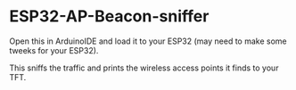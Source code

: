 # ESP32-AP-Beacon-sniffer

Open this in ArduinoIDE and load it to your ESP32 (may need to make some tweeks for your ESP32).

This sniffs the traffic and prints the wireless access points it finds to your TFT.
